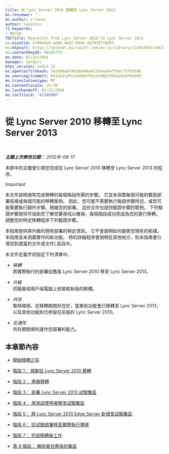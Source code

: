 ```yaml
---
title: 從 Lync Server 2010 移轉至 Lync Server 2013
ms.reviewer: ''
ms.author: v-lanac
author: lanachin
f1.keywords:
- NOCSH
TOCTitle: Migration from Lync Server 2010 to Lync Server 2013
ms:assetid: ef99d4a9-a666-4a92-9994-4d7930f70d55
ms:mtpsurl: https://technet.microsoft.com/en-us/library/JJ205369(v=OCS.15)
ms:contentKeyID: 48185779
ms.date: 07/23/2014
manager: serdars
mtps_version: v=OCS.15
ms.openlocfilehash: 7ea588abf4018ab06a415d4aa5ef7decf5f93996
ms.sourcegitcommit: 831d141dfc5a49dd764cb296b73b63e5a9f8e599
ms.translationtype: MT
ms.contentlocale: zh-TW
ms.lasthandoff: 02/21/2020
ms.locfileid: "42189986"
---
```

<div data-xmlns="http://www.w3.org/1999/xhtml">

<div class="topic" data-xmlns="http://www.w3.org/1999/xhtml" data-msxsl="urn:schemas-microsoft-com:xslt" data-cs="https://msdn.microsoft.com/">

<div data-asp="https://msdn2.microsoft.com/asp">

# <a name="migration-from-lync-server-2010-to-lync-server-2013"></a>從 Lync Server 2010 移轉至 Lync Server 2013

</div>

<div id="mainSection">

<div id="mainBody">

<span> </span>

_**主題上次修改日期：** 2012年-09-17_

本節中的主題會引導您完成從 Lync Server 2010 移轉至 Lync Server 2013 的程序。

<div>


> [!IMPORTANT]  
> 本文件說明通常完成移轉的每個階段所需的步驟。 它並未涵蓋每個可能的舊版部署拓樸或每個可能的移轉案例。 因此，您可能不需要執行每個步驟所述，或您可能需要執行額外步驟，根據您的部署。 這份文件也提供驗證步驟的範例。 下列驗證步驟提供可協助您了解您要尋找以確保，每個階段成功完成為您的進行移轉。 調整您的特定移轉程序下列驗證步驟。



</div>

本指南提供將升級的現有部署的特定資訊。 它不會說明如何變更您現有的拓樸。 本指南並未涵蓋實作的新功能。 時的詳細程序會說明在其他地方，則本指南會引導您到適當的文件或文件] 區段中。

本文件定義字詞指定下列清單中。

  - *移轉*  
    將實際執行的部署從舊版 Lync Server 2010 移至 Lync Server 2013。

<!-- end list -->

  - *升級*  
    伺服器或用戶端電腦上安裝較新版的軟體。

<!-- end list -->

  - *共存*  
    暫時環境，在移轉期間存在於，當某些功能會已移轉至 Lync Server 2013，以及其他功能則仍停留在前版的 Lync Server 2010。

<!-- end list -->

  - *互通性*  
    共存期間順利運作您部署的能力。

<div>

## <a name="in-this-section"></a>本章節內容

  - [開始移轉之前](before-you-begin-the-migration.md)

  - [階段 1： 規劃從 Lync Server 2010 移轉](phase-1-plan-your-migration-from-lync-server-2010.md)

  - [階段 2： 準備移轉](phase-2-prepare-for-migration.md)

  - [階段 3： 部署 Lync Server 2013 試驗集區](phase-3-deploy-lync-server-2013-pilot-pool.md)

  - [階段 4： 將測試使用者移至試驗集區](phase-4-move-test-users-to-the-pilot-pool.md)

  - [階段 5： 將 Lync Server 2013 Edge Server 新增至試驗集區](phase-5-add-lync-server-2013-edge-server-to-pilot-pool.md)

  - [階段 6： 從試驗部署移至實際執行環境](phase-6-move-from-pilot-deployment-into-production.md)

  - [階段 7： 完成移轉後工作](phase-7-complete-post-migration-tasks.md)

  - [第 8 階段： 解除委任舊版的集區](phase-8-decommission-legacy-pools.md)

</div>

</div>

<span> </span>

</div>

</div>

</div>


